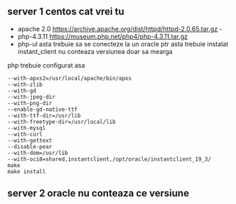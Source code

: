 
## server 1 centos cat vrei tu
- apache 2.0 https://archive.apache.org/dist/httpd/httpd-2.0.65.tar.gz -
- php-4.3.11 https://museum.php.net/php4/php-4.3.11.tar.gz
- php-ul asta trebuie sa se conecteze la un oracle ptr asta trebuie instalat instant_client nu conteaza versiunea doar sa mearga

php trebuie configurat asa
```./configure --prefix=/usr/local/php 
--with-apxs2=/usr/local/apache/bin/apxs 
--with-zlib 
--with-gd 
--with-jpeg-dir 
--with-png-dir 
--enable-gd-native-ttf 
--with-ttf-dir=/usr/lib 
--with-freetype-dir=/usr/local/lib 
--with-mysql 
--with-curl 
--with-gettext 
--disable-pear 
--with-dom=/usr/lib  
--with-oci8=shared,instantclient,/opt/oracle/instantclient_19_3/
make
make install
```
## server 2 oracle nu conteaza ce versiune
